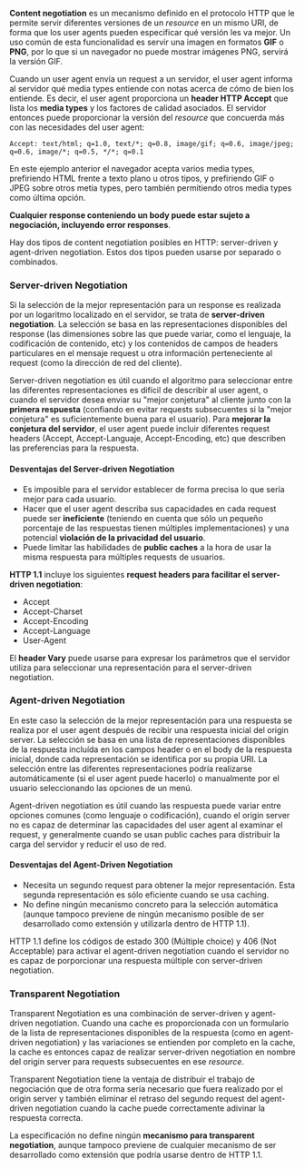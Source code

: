 **Content negotiation** es un mecanismo definido en el protocolo HTTP que le permite servir diferentes versiones de un _resource_ en un mismo URI, de forma que los user agents pueden especificar qué versión les va mejor. Un uso común de esta funcionalidad es servir una imagen en formatos **GIF** o **PNG**, por lo que si un navegador no puede mostrar imágenes PNG, servirá la versión GIF.

Cuando un user agent envía un request a un servidor, el user agent informa al servidor qué media types entiende con notas acerca de cómo de bien los entiende. Es decir, el user agent proporciona un **header HTTP Accept** que lista los **media types** y los factores de calidad asociados. El servidor entonces puede proporcionar la versión del _resource_ que concuerda más con las necesidades del user agent:
```
Accept: text/html; q=1.0, text/*; q=0.8, image/gif; q=0.6, image/jpeg; q=0.6, image/*; q=0.5, */*; q=0.1
```

En este ejemplo anterior el navegador acepta varios media types, prefiriendo HTML frente a texto plano u otros tipos, y prefiriendo GIF o JPEG sobre otros metia types, pero también permitiendo otros media types como última opción.

**Cualquier response conteniendo un body puede estar sujeto a negociación, incluyendo error responses**.

Hay dos tipos de content negotiation posibles en HTTP: server-driven y agent-driven negotiation. Estos dos tipos pueden usarse por separado o combinados.

### Server-driven Negotiation

Si la selección de la mejor representación para un response es realizada por un logaritmo localizado en el servidor, se trata de **server-driven negotiation**. La selección se basa en las representaciones disponibles del response (las dimensiones sobre las que puede variar, como el lenguaje, la codificación de contenido, etc) y los contenidos de campos de headers particulares en el mensaje request u otra información perteneciente al request (como la dirección de red del cliente).

Server-driven negotiation es útil cuando el algoritmo para seleccionar entre las diferentes representaciones es difícil de describir al user agent, o cuando el servidor desea enviar su "mejor conjetura" al cliente junto con la **primera respuesta** (confiando en evitar requests subsecuentes si la "mejor conjetura" es suficientemente buena para el usuario). Para **mejorar la conjetura del servidor**, el user agent puede incluir diferentes request headers (Accept, Accept-Languaje, Accept-Encoding, etc) que describen las preferencias para la respuesta.

#### Desventajas del Server-driven Negotiation

*   Es imposible para el servidor establecer de forma precisa lo que sería mejor para cada usuario.
*   Hacer que el user agent describa sus capacidades en cada request puede ser **ineficiente** (teniendo en cuenta que sólo un pequeño porcentaje de las respuestas tienen múltiples implementaciones) y una potencial **violación de la privacidad del usuario**.
*   Puede limitar las habilidades de **public caches** a la hora de usar la misma respuesta para múltiples requests de usuarios.

**HTTP 1.1** incluye los siguientes **request headers para facilitar el server-driven negotiation**:

*   Accept
*   Accept-Charset
*   Accept-Encoding
*   Accept-Language
*   User-Agent

El **header Vary** puede usarse para expresar los parámetros que el servidor utiliza para seleccionar una representación para el server-driven negotiation.

### Agent-driven Negotiation

En este caso la selección de la mejor representación para una respuesta se realiza por el user agent después de recibir una respuesta inicial del origin server. La selección se basa en una lista de representaciones disponibles de la respuesta incluída en los campos header o en el body de la respuesta inicial, donde cada representación se identifica por su propia URI. La selección entre las diferentes representaciones podría realizarse automáticamente (si el user agent puede hacerlo) o manualmente por el usuario seleccionando las opciones de un menú.

Agent-driven negotiation es útil cuando las respuesta puede variar entre opciones comunes (como lenguaje o codificación), cuando el origin server no es capaz de determinar las capacidades del user agent al examinar el request, y generalmente cuando se usan public caches para distribuir la carga del servidor y reducir el uso de red.

#### Desventajas del Agent-Driven Negotiation

*   Necesita un segundo request para obtener la mejor representación. Esta segunda representación es sólo eficiente cuando se usa caching.
*   No define ningún mecanismo concreto para la selección automática (aunque tampoco previene de ningún mecanismo posible de ser desarrollado como extensión y utilizarla dentro de HTTP 1.1).

HTTP 1.1 define los códigos de estado 300 (Múltiple choice) y 406 (Not Acceptable) para activar el agent-driven negotiation cuando el servidor no es capaz de porporcionar una respuesta múltiple con server-driven negotiation.

### Transparent Negotiation

Transparent Negotiation es una combinación de server-driven y agent-driven negotiation. Cuando una cache es proporcionada con un formulario de la lista de representaciones disponibles de la respuesta (como en agent-driven negotiation) y las variaciones se entienden por completo en la cache, la cache es entonces capaz de realizar server-driven negotiation en nombre del origin server para requests subsecuentes en ese _resource_.

Transparent Negotiation tiene la ventaja de distribuir el trabajo de negociación que de otra forma sería necesario que fuera realizado por el origin server y también eliminar el retraso del segundo request del agent-driven negotiation cuando la cache puede correctamente adivinar la respuesta correcta.

La especificación no define ningún **mecanismo para transparent negotiation**, aunque tampoco previene de cualquier mecanismo de ser desarrollado como extensión que podría usarse dentro de HTTP 1.1.